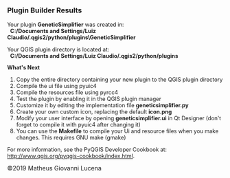 <html>
<body style='background-color:##D7ECF8;'>
<h3>Plugin Builder Results</h3>
<div id='help' style='font-size:.9em;'>
Your plugin <b>GeneticSimplifier</b> was created in:<br>
&nbsp;&nbsp;<b>C:/Documents and Settings/Luiz Claudio/.qgis2/python/plugins\GeneticSimplifier</b>
<p>
Your QGIS plugin directory is located at:<br>
&nbsp;&nbsp;<b>C:/Documents and Settings/Luiz Claudio/.qgis2/python/plugins</b>
<p>
<b>What's Next</b>
<ol>
    <li>Copy the entire directory containing your new plugin to the QGIS plugin directory
    <li>Compile the ui file using pyuic4
    <li>Compile the resources file using pyrcc4
    <li>Test the plugin by enabling it in the QGIS plugin manager
    <li>Customize it by editing the implementation file <b>geneticsimplifier.py</b>
    <li>Create your own custom icon, replacing the default <b>icon.png</b>
    <li>Modify your user interface by opening <b>geneticsimplifier.ui</b> in Qt Designer (don't forget to compile it with pyuic4 after changing it)
    <li>You can use the <b>Makefile</b> to compile your Ui and resource files when you make changes. This requires GNU make (gmake)
</ul>
</div>
<div style='font-size:.9em;'>
<p>
For more information, see the PyQGIS Developer Cookbook at:
<a href="http://www.qgis.org/pyqgis-cookbook/index.html">http://www.qgis.org/pyqgis-cookbook/index.html</a>.
</p>
</div>
&copy;2019 Matheus Giovanni Lucena

    
